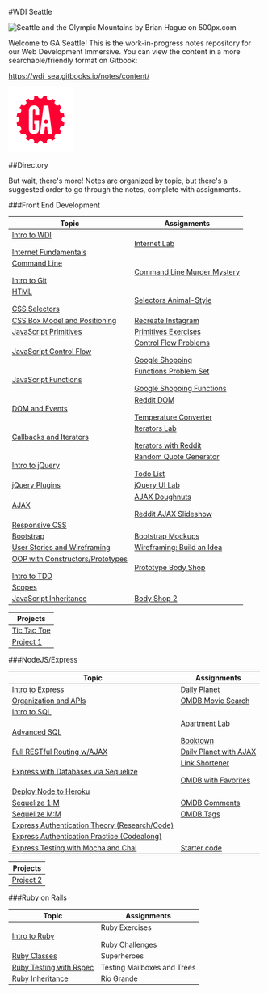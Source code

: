 #WDI Seattle

![Seattle and the Olympic Mountains by Brian Hague on 500px.com](https://drscdn.500px.org/photo/134493425/m%3D900/f16538c0cf8632e88f50eb219b305723)


Welcome to GA Seattle! This is the work-in-progress notes repository for our Web Development Immersive. You can view the content in a more searchable/friendly format on Gitbook:

https://wdi_sea.gitbooks.io/notes/content/

![GA Logo](./_assets/ga_cog.png)

##Directory

But wait, there's more! Notes are organized by topic, but there's a suggested order to go through the notes, complete with assignments.

###Front End Development

| Topic | Assignments |
| ----- | ----------- |
| [Intro to WDI][8] <br><br> [Internet Fundamentals][1] | [Internet Lab][1000] |
| [Command Line][2] <br><br> [Intro to Git][3] | [Command Line Murder Mystery][1001] |
| [HTML][5] <br><br> [CSS Selectors][6] | [Selectors Animal-Style][1005]  |
| [CSS Box Model and Positioning][9] | [Recreate Instagram][1023] |
| [JavaScript Primitives][4] | [Primitives Exercises][1003]  |
| [JavaScript Control Flow][7] | [Control Flow Problems][1004] <br><br> [Google Shopping][1002] |
| [JavaScript Functions][10] | [Functions Problem Set][1007] <br><br> [Google Shopping Functions][1006] |
| [DOM and Events][11] | [Reddit DOM][1008] <br><br> [Temperature Converter][1009] |
| [Callbacks and Iterators][12] | [Iterators Lab][1011] <br><br> [Iterators with Reddit][1012] |
| [Intro to jQuery][13] | [Random Quote Generator][1013] <br><br> [Todo List][1014] |
| [jQuery Plugins][14] | [jQuery UI Lab][1015] |
| [AJAX][15] | [AJAX Doughnuts][1016] <br><br> [Reddit AJAX Slideshow][1017] |
| [Responsive CSS][16] | |
| [Bootstrap][17] | [Bootstrap Mockups][1018] |
| [User Stories and Wireframing][18] | [Wireframing: Build an Idea][1019] |
| [OOP with Constructors/Prototypes][19] <br><br> [Intro to TDD][20] | [Prototype Body Shop][1020] |
| [Scopes][21] | |
| [JavaScript Inheritance][22] | [Body Shop 2][1021] |

| Projects |
| -------- |
| [Tic Tac Toe][1010] |
| [Project 1][1022] |

[1]: 09-other-topics/internet-fundamentals/readme.md
[2]: 01-workflow/command-line/01readme.md
[3]: 01-workflow/intro-git/readme.md
[4]: 02-js-jquery/js-primitives/readme.md
[5]: 03-html-css/html-review/readme.md
[6]: 03-html-css/css-selectors/readme.md
[7]: 02-js-jquery/js-control-flow/readme.md
[8]: 09-other-topics/intro-wdi/readme.md
[9]: 03-html-css/css-box-model/readme.md
[10]: 02-js-jquery/js-functions/readme.md
[11]: 02-js-jquery/js-dom-events/readme.md
[12]: 02-js-jquery/js-callbacks-iterators/readme.md
[13]: 02-js-jquery/jquery-intro/readme.md
[14]: 02-js-jquery/jquery-plugins/readme.md
[15]: 02-js-jquery/jquery-ajax/readme.md
[16]: 03-html-css/css-responsive-design/readme.md
[17]: 03-html-css/css-bootstrap/readme.md
[18]: 09-other-topics/user-stories/wireframing/readme.md
[19]: 02-js-jquery/js-prototypes/01readme.md
[20]: 02-js-jquery/js-tdd-intro/readme.md
[21]: 02-js-jquery/js-scopes/readme.md
[22]: 02-js-jquery/js-inheritance/01readme.md

[1000]: 09-other-topics/internet-fundamentals/internetlab.md
[1001]: https://github.com/WDI-SEA/command-line-murder-mystery
[1002]: https://github.com/WDI-SEA/google-shopping-conditionals-loops
[1003]: https://github.com/WDI-SEA/js-primitives
[1004]: https://github.com/WDI-SEA/js-control-flow
[1005]: https://github.com/WDI-SEA/css-selectors-animal-style
[1006]: https://github.com/WDI-SEA/google-shopping-functions
[1007]: https://github.com/WDI-SEA/js-functions
[1008]: https://github.com/WDI-SEA/selecting-reddit
[1009]: https://github.com/WDI-SEA/temperature-converter-dom
[1010]: https://github.com/WDI-SEA/tic-tac-toe
[1011]: https://github.com/WDI-SEA/js-callbacks-iterators
[1012]: https://github.com/WDI-SEA/iterators-reddit
[1013]: https://github.com/WDI-SEA/random-quote-jquery
[1014]: https://github.com/WDI-SEA/jquery-todo-list
[1015]: https://github.com/WDI-SEA/jquery-plugins
[1016]: https://github.com/WDI-SEA/jquery-ajax
[1017]: https://github.com/WDI-SEA/ajax-reddit-slideshow
[1018]: https://github.com/WDI-SEA/bootstrap-mockups
[1019]: 09-other-topics/user-stories/wireframing/exercise.md
[1020]: https://github.com/WDI-SEA/oop-prototype-car
[1021]: https://github.com/WDI-SEA/oop-inheritance-car
[1022]: 11-projects/project-1/readme.md
[1023]: https://github.com/WDI-SEA/css-positioning


###NodeJS/Express

| Topic | Assignments |
| ----- | ----------- |
| [Intro to Express][101] | [Daily Planet][1100] |
| [Organization and APIs][102] | [OMDB Movie Search][1101] |
| [Intro to SQL][103] | |
| [Advanced SQL][104] | [Apartment Lab][1102] <br><br> [Booktown][1103] |
| [Full RESTful Routing w/AJAX][105] | [Daily Planet with AJAX][1104] |
| [Express with Databases via Sequelize][106] | [Link Shortener][1105] <br><br> [OMDB with Favorites][1107] |
| [Deploy Node to Heroku][107] | |
| [Sequelize 1:M][108] | [OMDB Comments][1108] |
| [Sequelize M:M][109] | [OMDB Tags][1109] |
| [Express Authentication Theory (Research/Code)][110] | |
| [Express Authentication Practice (Codealong)][111] | |
| [Express Testing with Mocha and Chai][112] | [Starter code][113] |

| Projects |
| -------- |
| [Project 2][1106] |

[101]: 05-express/express-intro/01readme.md
[102]: 05-express/express-apis/01readme.md
[103]: 04-databases/sql-intro/readme.md
[104]: 04-databases/sql-advanced/readme.md
[105]: 05-express/express-ajax-crud/readme.md
[106]: 05-express/express-sequelize/readme.md
[107]: 00-config-deployment/deploy-node/readme.md
[108]: 05-express/express-1-to-many/readme.md
[109]: 05-express/express-many-to-many/readme.md
[110]: 05-express/express-auth/theory/readme.md
[111]: 05-express/express-auth/practice/readme.md
[112]: 05-express/express-mocha-testing/readme.md
[113]: https://github.com/WDI-SEA/mocha-chai-starter

[1100]: https://github.com/WDI-SEA/express-daily-planet
[1101]: https://github.com/WDI-SEA/express-apis-omdb
[1102]: https://github.com/WDI-SEA/apartment-database
[1103]: https://github.com/WDI-SEA/booktown
[1104]: https://github.com/WDI-SEA/express-daily-planet-ajax
[1105]: https://github.com/WDI-SEA/link-shortener
[1106]: 11-projects/project-2/readme.md
[1107]: https://github.com/WDI-SEA/express-apis-omdb/blob/master/part2-favorites.md
[1108]: https://github.com/WDI-SEA/express-apis-omdb/blob/master/part3-comments.md
[1109]: https://github.com/WDI-SEA/express-apis-omdb/blob/master/part4-tags.md

###Ruby on Rails

| Topic | Assignments |
| ----- | ----------- |
| [Intro to Ruby][201] | Ruby Exercises <br><br> Ruby Challenges |
| [Ruby Classes][202] | Superheroes |
| [Ruby Testing with Rspec][204] | Testing Mailboxes and Trees |
| [Ruby Inheritance][203] | Rio Grande |

[201]: 06-ruby-rails/ruby-intro/readme.md
[202]: 06-ruby-rails/ruby-classes/readme.md
[203]: 06-ruby-rails/ruby-inheritance/readme.md
[204]: 06-ruby-rails/ruby-rspec/readme.md
